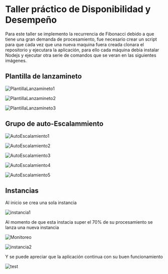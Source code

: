 # Taller práctico de Disponibilidad y Desempeño
Para este taller se implemento la recurrencia de Fibonacci debido a que tiene una gran demanda de procesamiento, fue necesario crear un script para que cada vez que una nueva maquina fuera creada clonara el 
repositorio y ejecutara la aplicación, para ello cada máquina debia instalar Nodejs y ejecutar otra serie de comandos que se veran en las siguientes imágenes.

## Plantilla de lanzamineto

![PlantillaLanzamineto1](https://user-images.githubusercontent.com/48091585/97919557-f8cb4a80-1d25-11eb-8743-dddc18cbb054.png)

![PlantillaLanzamineto2](https://user-images.githubusercontent.com/48091585/97919589-0a145700-1d26-11eb-93a2-42a0a8362428.png)

![PlantillaLanzamineto3](https://user-images.githubusercontent.com/48091585/97919597-0d0f4780-1d26-11eb-9717-088f906338a4.png)

## Grupo de auto-Escalammiento

![AutoEscalamiento1](https://user-images.githubusercontent.com/48091585/97919631-1d272700-1d26-11eb-8be7-691ebd37334b.png)

![AutoEscalamiento2](https://user-images.githubusercontent.com/48091585/97919713-40ea6d00-1d26-11eb-879c-cf4f95a71622.png)

![AutoEscalamiento3](https://user-images.githubusercontent.com/48091585/97919729-4a73d500-1d26-11eb-99ba-c949e7cc909e.png)

![AutoEscalamiento4](https://user-images.githubusercontent.com/48091585/97919753-55c70080-1d26-11eb-8480-b5c9378d7fe9.png)

![AutoEscalamiento5](https://user-images.githubusercontent.com/48091585/97919772-5e1f3b80-1d26-11eb-996e-e4950f3b5a6c.png)

## Instancias

Al inicio se crea una sola instancia

![instancia1](https://user-images.githubusercontent.com/48091585/97919854-87d86280-1d26-11eb-9b19-ffed569341e0.png)

Al momento de que esta instacia super el 70% de su procesamiento se lanza una nueva instancia

![Monitoreo](https://user-images.githubusercontent.com/48091585/97919954-ab031200-1d26-11eb-9eac-ed11da5ee667.png)

![instancia2](https://user-images.githubusercontent.com/48091585/97919994-bc4c1e80-1d26-11eb-9f17-9ccb09af2c10.png)

Y se puede apreciar que la aplicación continua con su buen funcionamiento

![test](https://user-images.githubusercontent.com/48091585/97920094-ed2c5380-1d26-11eb-8675-989f44dd2b19.png)



